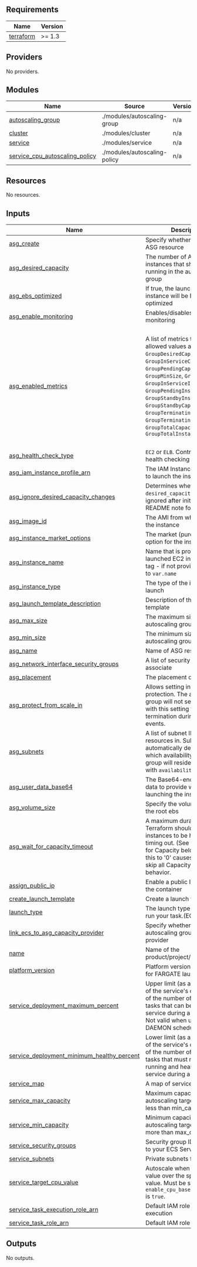 <!-- BEGINNING OF PRE-COMMIT-TERRAFORM DOCS HOOK -->
## Requirements

| Name | Version |
|------|---------|
| <a name="requirement_terraform"></a> [terraform](#requirement\_terraform) | >= 1.3 |

## Providers

No providers.

## Modules

| Name | Source | Version |
|------|--------|---------|
| <a name="module_autoscaling_group"></a> [autoscaling\_group](#module\_autoscaling\_group) | ./modules/autoscaling-group | n/a |
| <a name="module_cluster"></a> [cluster](#module\_cluster) | ./modules/cluster | n/a |
| <a name="module_service"></a> [service](#module\_service) | ./modules/service | n/a |
| <a name="module_service_cpu_autoscaling_policy"></a> [service\_cpu\_autoscaling\_policy](#module\_service\_cpu\_autoscaling\_policy) | ./modules/autoscaling-policy | n/a |

## Resources

No resources.

## Inputs

| Name | Description | Type | Default | Required |
|------|-------------|------|---------|:--------:|
| <a name="input_asg_create"></a> [asg\_create](#input\_asg\_create) | Specify whether to create ASG resource | `bool` | `false` | no |
| <a name="input_asg_desired_capacity"></a> [asg\_desired\_capacity](#input\_asg\_desired\_capacity) | The number of Amazon EC2 instances that should be running in the autoscaling group | `number` | `null` | no |
| <a name="input_asg_ebs_optimized"></a> [asg\_ebs\_optimized](#input\_asg\_ebs\_optimized) | If true, the launched EC2 instance will be EBS-optimized | `bool` | `true` | no |
| <a name="input_asg_enable_monitoring"></a> [asg\_enable\_monitoring](#input\_asg\_enable\_monitoring) | Enables/disables detailed monitoring | `bool` | `true` | no |
| <a name="input_asg_enabled_metrics"></a> [asg\_enabled\_metrics](#input\_asg\_enabled\_metrics) | A list of metrics to collect. The allowed values are `GroupDesiredCapacity`, `GroupInServiceCapacity`, `GroupPendingCapacity`, `GroupMinSize`, `GroupMaxSize`, `GroupInServiceInstances`, `GroupPendingInstances`, `GroupStandbyInstances`, `GroupStandbyCapacity`, `GroupTerminatingCapacity`, `GroupTerminatingInstances`, `GroupTotalCapacity`, `GroupTotalInstances` | `list(string)` | <pre>[<br>  "GroupDesiredCapacity",<br>  "GroupInServiceCapacity",<br>  "GroupPendingCapacity",<br>  "GroupMinSize",<br>  "GroupMaxSize",<br>  "GroupInServiceInstances",<br>  "GroupPendingInstances",<br>  "GroupStandbyInstances",<br>  "GroupStandbyCapacity",<br>  "GroupTerminatingCapacity",<br>  "GroupTerminatingInstances",<br>  "GroupTotalCapacity",<br>  "GroupTotalInstances"<br>]</pre> | no |
| <a name="input_asg_health_check_type"></a> [asg\_health\_check\_type](#input\_asg\_health\_check\_type) | `EC2` or `ELB`. Controls how health checking is done | `string` | `"ELB"` | no |
| <a name="input_asg_iam_instance_profile_arn"></a> [asg\_iam\_instance\_profile\_arn](#input\_asg\_iam\_instance\_profile\_arn) | The IAM Instance Profile ARN to launch the instance with | `string` | `null` | no |
| <a name="input_asg_ignore_desired_capacity_changes"></a> [asg\_ignore\_desired\_capacity\_changes](#input\_asg\_ignore\_desired\_capacity\_changes) | Determines whether the `desired_capacity` value is ignored after initial apply. See README note for more details | `bool` | `true` | no |
| <a name="input_asg_image_id"></a> [asg\_image\_id](#input\_asg\_image\_id) | The AMI from which to launch the instance | `string` | `""` | no |
| <a name="input_asg_instance_market_options"></a> [asg\_instance\_market\_options](#input\_asg\_instance\_market\_options) | The market (purchasing) option for the instance | `any` | `null` | no |
| <a name="input_asg_instance_name"></a> [asg\_instance\_name](#input\_asg\_instance\_name) | Name that is propogated to launched EC2 instances via a tag - if not provided, defaults to `var.name` | `string` | `""` | no |
| <a name="input_asg_instance_type"></a> [asg\_instance\_type](#input\_asg\_instance\_type) | The type of the instance to launch | `string` | `"t2.micro"` | no |
| <a name="input_asg_launch_template_description"></a> [asg\_launch\_template\_description](#input\_asg\_launch\_template\_description) | Description of the launch template | `string` | `null` | no |
| <a name="input_asg_max_size"></a> [asg\_max\_size](#input\_asg\_max\_size) | The maximum size of the autoscaling group | `number` | `null` | no |
| <a name="input_asg_min_size"></a> [asg\_min\_size](#input\_asg\_min\_size) | The minimum size of the autoscaling group | `number` | `null` | no |
| <a name="input_asg_name"></a> [asg\_name](#input\_asg\_name) | Name of ASG resource | `string` | `""` | no |
| <a name="input_asg_network_interface_security_groups"></a> [asg\_network\_interface\_security\_groups](#input\_asg\_network\_interface\_security\_groups) | A list of security group IDs to associate | `list(string)` | `null` | no |
| <a name="input_asg_placement"></a> [asg\_placement](#input\_asg\_placement) | The placement of the instance | `map(string)` | `null` | no |
| <a name="input_asg_protect_from_scale_in"></a> [asg\_protect\_from\_scale\_in](#input\_asg\_protect\_from\_scale\_in) | Allows setting instance protection. The autoscaling group will not select instances with this setting for termination during scale in events. | `bool` | `false` | no |
| <a name="input_asg_subnets"></a> [asg\_subnets](#input\_asg\_subnets) | A list of subnet IDs to launch resources in. Subnets automatically determine which availability zones the group will reside. Conflicts with `availability_zones` | `list(string)` | `null` | no |
| <a name="input_asg_user_data_base64"></a> [asg\_user\_data\_base64](#input\_asg\_user\_data\_base64) | The Base64-encoded user data to provide when launching the instance | `string` | `null` | no |
| <a name="input_asg_volume_size"></a> [asg\_volume\_size](#input\_asg\_volume\_size) | Specify the volume size for the root ebs | `string` | `30` | no |
| <a name="input_asg_wait_for_capacity_timeout"></a> [asg\_wait\_for\_capacity\_timeout](#input\_asg\_wait\_for\_capacity\_timeout) | A maximum duration that Terraform should wait for ASG instances to be healthy before timing out. (See also Waiting for Capacity below.) Setting this to '0' causes Terraform to skip all Capacity Waiting behavior. | `string` | `null` | no |
| <a name="input_assign_public_ip"></a> [assign\_public\_ip](#input\_assign\_public\_ip) | Enable a public IP address for the container | `bool` | `false` | no |
| <a name="input_create_launch_template"></a> [create\_launch\_template](#input\_create\_launch\_template) | Create a launch template | `bool` | `true` | no |
| <a name="input_launch_type"></a> [launch\_type](#input\_launch\_type) | The launch type on which to run your task.(EC2\|FARGATE) | `string` | `"EC2"` | no |
| <a name="input_link_ecs_to_asg_capacity_provider"></a> [link\_ecs\_to\_asg\_capacity\_provider](#input\_link\_ecs\_to\_asg\_capacity\_provider) | Specify whether to link ECS to autoscaling group capacity provider | `bool` | `false` | no |
| <a name="input_name"></a> [name](#input\_name) | Name of the product/project/application | `string` | `null` | no |
| <a name="input_platform_version"></a> [platform\_version](#input\_platform\_version) | Platform version (applicable for FARGATE launch type) | `string` | `"LATEST"` | no |
| <a name="input_service_deployment_maximum_percent"></a> [service\_deployment\_maximum\_percent](#input\_service\_deployment\_maximum\_percent) | Upper limit (as a percentage of the service's desiredCount) of the number of running tasks that can be running in a service during a deployment. Not valid when using the DAEMON scheduling strategy. | `number` | `200` | no |
| <a name="input_service_deployment_minimum_healthy_percent"></a> [service\_deployment\_minimum\_healthy\_percent](#input\_service\_deployment\_minimum\_healthy\_percent) | Lower limit (as a percentage of the service's desiredCount) of the number of running tasks that must remain running and healthy in a service during a deployment. | `number` | `100` | no |
| <a name="input_service_map"></a> [service\_map](#input\_service\_map) | A map of services to deploy | `map(any)` | `{}` | no |
| <a name="input_service_max_capacity"></a> [service\_max\_capacity](#input\_service\_max\_capacity) | Maximum capacity of ECS autoscaling target, cannot be less than min\_capacity | `number` | `4` | no |
| <a name="input_service_min_capacity"></a> [service\_min\_capacity](#input\_service\_min\_capacity) | Minimum capacity of ECS autoscaling target, cannot be more than max\_capacity | `number` | `1` | no |
| <a name="input_service_security_groups"></a> [service\_security\_groups](#input\_service\_security\_groups) | Security group IDs to attach to your ECS Service | `list(string)` | `[]` | no |
| <a name="input_service_subnets"></a> [service\_subnets](#input\_service\_subnets) | Private subnets for ECS | `list(string)` | `[]` | no |
| <a name="input_service_target_cpu_value"></a> [service\_target\_cpu\_value](#input\_service\_target\_cpu\_value) | Autoscale when CPU Usage value over the specified value. Must be specified if `enable_cpu_based_autoscaling` is `true`. | `number` | `70` | no |
| <a name="input_service_task_execution_role_arn"></a> [service\_task\_execution\_role\_arn](#input\_service\_task\_execution\_role\_arn) | Default IAM role for ECS execution | `string` | n/a | yes |
| <a name="input_service_task_role_arn"></a> [service\_task\_role\_arn](#input\_service\_task\_role\_arn) | Default IAM role for ECS task | `string` | `""` | no |

## Outputs

No outputs.
<!-- END OF PRE-COMMIT-TERRAFORM DOCS HOOK -->
